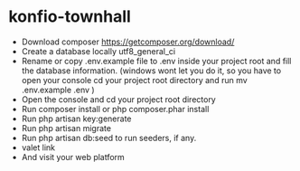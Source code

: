 # konfio-townhall

* Download composer https://getcomposer.org/download/
* Create a database locally utf8_general_ci
* Rename or copy .env.example file to .env inside your project root and fill the database information. (windows wont let you do it, so you have to open your console cd your project root directory and run mv .env.example .env )
* Open the console and cd your project root directory
* Run composer install or php composer.phar install
* Run php artisan key:generate
* Run php artisan migrate
* Run php artisan db:seed to run seeders, if any.
* valet link
* And visit your web platform
